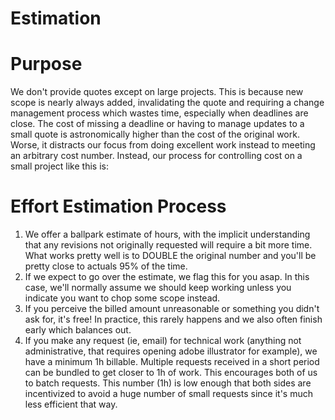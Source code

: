 # Estimation

# Purpose

We don't provide quotes except on large projects. This is because new scope is nearly always added, invalidating the quote and requiring a change management process which wastes time, especially when deadlines are close. The cost of missing a deadline or having to manage updates to a small quote is astronomically higher than the cost of the original work. Worse, it distracts our focus from doing excellent work instead to meeting an arbitrary cost number. Instead, our process for controlling cost on a small project like this is:

# Effort Estimation Process

1) We offer a ballpark estimate of hours, with the implicit understanding that any revisions not originally requested will require a bit more time. What works pretty well is to DOUBLE the original number and you'll be pretty close to actuals 95% of the time.
2) If we expect to go over the estimate, we flag this for you asap. In this case, we'll normally assume we should keep working unless you indicate you want to chop some scope instead.
3) If you perceive the billed amount unreasonable or something you didn't ask for, it's free! In practice, this rarely happens and we also often finish early which balances out.
4) If you make any request (ie, email) for technical work (anything not administrative, that requires opening adobe illustrator for example), we have a minimum 1h billable. Multiple requests received in a short period can be bundled to get closer to 1h of work. This encourages both of us to batch requests. This number (1h) is low enough that both sides are incentivized to avoid a huge number of small requests since it's much less efficient that way.

